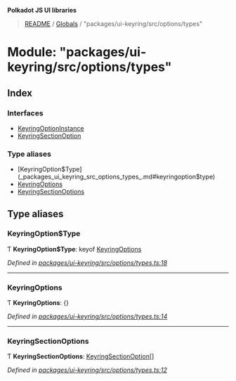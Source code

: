 **Polkadot JS UI libraries**

> [README](../README.md) / [Globals](../globals.md) / "packages/ui-keyring/src/options/types"

# Module: "packages/ui-keyring/src/options/types"

## Index

### Interfaces

* [KeyringOptionInstance](../interfaces/_packages_ui_keyring_src_options_types_.keyringoptioninstance.md)
* [KeyringSectionOption](../interfaces/_packages_ui_keyring_src_options_types_.keyringsectionoption.md)

### Type aliases

* [KeyringOption$Type](_packages_ui_keyring_src_options_types_.md#keyringoption$type)
* [KeyringOptions](_packages_ui_keyring_src_options_types_.md#keyringoptions)
* [KeyringSectionOptions](_packages_ui_keyring_src_options_types_.md#keyringsectionoptions)

## Type aliases

### KeyringOption$Type

Ƭ  **KeyringOption$Type**: keyof [KeyringOptions](_packages_ui_keyring_src_options_types_.md#keyringoptions)

*Defined in [packages/ui-keyring/src/options/types.ts:18](https://github.com/polkadot-js/ui/blob/678d4dc5/packages/ui-keyring/src/options/types.ts#L18)*

___

### KeyringOptions

Ƭ  **KeyringOptions**: {}

*Defined in [packages/ui-keyring/src/options/types.ts:14](https://github.com/polkadot-js/ui/blob/678d4dc5/packages/ui-keyring/src/options/types.ts#L14)*

___

### KeyringSectionOptions

Ƭ  **KeyringSectionOptions**: [KeyringSectionOption](../interfaces/_packages_ui_keyring_src_options_types_.keyringsectionoption.md)[]

*Defined in [packages/ui-keyring/src/options/types.ts:12](https://github.com/polkadot-js/ui/blob/678d4dc5/packages/ui-keyring/src/options/types.ts#L12)*
